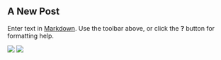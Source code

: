 ## A New Post

Enter text in [Markdown](http://daringfireball.net/projects/markdown/). Use the toolbar above, or click the **?** button for formatting help.

![]({{site.baseurl}}//logo_azul.png)
![](https://i1.wp.com/hipertextual.com/files/2015/08/pulpo.jpg)
